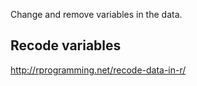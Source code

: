 Change and remove variables in the data.

## Recode variables

http://rprogramming.net/recode-data-in-r/

<!-- ![Single mean - summary](figures/SingleMeanSummary.png) -->